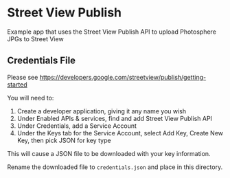 # Street View Publish

Example app that uses the Street View Publish API to upload Photosphere JPGs to Street View

## Credentials File

Please see https://developers.google.com/streetview/publish/getting-started

You will need to:
  1. Create a developer application, giving it any name you wish
  2. Under Enabled APIs & services, find and add Street View Publish API
  3. Under Credentials, add a Service Account
  4. Under the Keys tab for the Service Account, select Add Key, Create New Key, then pick JSON for key type

This will cause a JSON file to be downloaded with your key information.

Rename the downloaded file to `credentials.json` and place in this directory.
